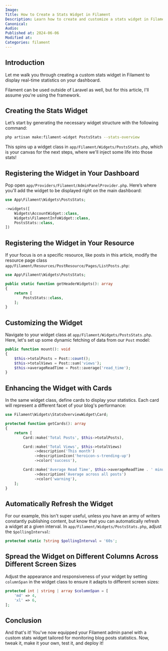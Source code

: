 ```yaml
---
Image:
Title: How to Create a Stats Widget in Filament
Description: Learn how to create and customize a stats widget in Filament for displaying real-time statistics.
Canonical:
Audio:
Published at: 2024-06-06
Modified at:
Categories: filament
---
```


## Introduction

Let me walk you through creating a custom stats widget in Filament to display real-time statistics on your dashboard.

Filament can be used outside of Laravel as well, but for this article, I'll assume you're using the framework.

## Creating the Stats Widget

Let’s start by generating the necessary widget structure with the following command:

```bash
php artisan make:filament-widget PostsStats --stats-overview
```

This spins up a widget class in `app/Filament/Widgets/PostsStats.php`, which is your canvas for the next steps, where we'll inject some life into those stats!

## Registering the Widget in Your Dashboard

Pop open `app/Providers/Filament/AdminPanelProvider.php`. Here’s where you'll add the widget to be displayed right on the main dashboard:

```php
use App\Filament\Widgets\PostsStats;

->widgets([
    Widgets\AccountWidget::class,
    Widgets\FilamentInfoWidget::class,
    PostsStats::class,
])
```

## Registering the Widget in Your Resource

If your focus is on a specific resource, like posts in this article, modify the resource page class `app/Filament/Resources/PostResource/Pages/ListPosts.php`:

```php
use App\Filament\Widgets\PostsStats;

public static function getHeaderWidgets(): array
{
    return [
        PostsStats::class,
    ];
}
```

## Customizing the Widget

Navigate to your widget class at `app/Filament/Widgets/PostsStats.php`. Here, let's set up some dynamic fetching of data from our `Post` model:

```php
public function mount(): void
{
    $this->totalPosts = Post::count();
    $this->totalViews = Post::sum('views');
    $this->averageReadTime = Post::average('read_time');
}
```

## Enhancing the Widget with Cards

In the same widget class, define cards to display your statistics. Each card will represent a different facet of your blog's performance:

```php
use Filament\Widgets\StatsOverviewWidget\Card;

protected function getCards(): array
{
    return [
        Card::make('Total Posts', $this->totalPosts),

        Card::make('Total Views', $this->totalViews)
             ->description('This month')
             ->descriptionIcon('heroicon-s-trending-up')
             ->color('success'),

        Card::make('Average Read Time', $this->averageReadTime . ' minutes')
             ->description('Average across all posts')
             ->color('warning'),
    ];
}
```

## Automatically Refresh the Widget

For our example, this isn't super useful, unless you have an army of writers constantly publishing content, but know that you can automatically refresh a widget at a given interval. In `app/Filament/Widgets/PostsStats.php`, adjust the `$pollingInterval`:

```php
protected static ?string $pollingInterval = '60s';
```

## Spread the Widget on Different Columns Across Different Screen Sizes

Adjust the appearance and responsiveness of your widget by setting `columnSpan` in the widget class to ensure it adapts to different screen sizes:

```php
protected int | string | array $columnSpan = [
    'md' => 4,
    'xl' => 6,
];
```

## Conclusion

And that's it! You've now equipped your Filament admin panel with a custom stats widget tailored for monitoring blog posts statistics. Now, tweak it, make it your own, test it, and deploy it!